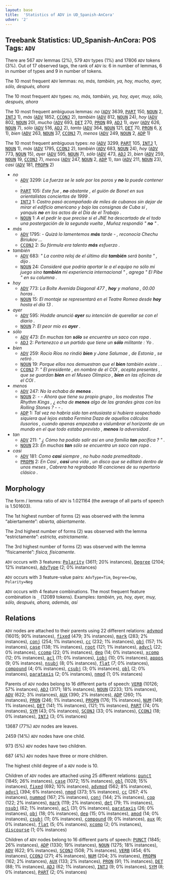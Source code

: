 ```yaml
---
layout: base
title:  'Statistics of ADV in UD_Spanish-AnCora'
udver: '2'
---
```


## Treebank Statistics: UD_Spanish-AnCora: POS Tags: `ADV`

There are 567 `ADV` lemmas (2%), 579 `ADV` types (1%) and 17806 `ADV` tokens (3%).
Out of 17 observed tags, the rank of `ADV` is: 6 in number of lemmas, 6 in number of types and 9 in number of tokens.

The 10 most frequent `ADV` lemmas: <em>no, más, también, ya, hoy, mucho, ayer, sólo, después, ahora</em>

The 10 most frequent `ADV` types:  <em>no, más, también, ya, hoy, ayer, muy, sólo, después, ahora</em>

The 10 most frequent ambiguous lemmas: <em>no</em> (<tt><a href="es_ancora-pos-ADV.html">ADV</a></tt> 3639, <tt><a href="es_ancora-pos-PART.html">PART</a></tt> 150, <tt><a href="es_ancora-pos-NOUN.html">NOUN</a></tt> 2, <tt><a href="es_ancora-pos-INTJ.html">INTJ</a></tt> 1), <em>más</em> (<tt><a href="es_ancora-pos-ADV.html">ADV</a></tt> 1852, <tt><a href="es_ancora-pos-CCONJ.html">CCONJ</a></tt> 2), <em>también</em> (<tt><a href="es_ancora-pos-ADV.html">ADV</a></tt> 812, <tt><a href="es_ancora-pos-NOUN.html">NOUN</a></tt> 24), <em>hoy</em> (<tt><a href="es_ancora-pos-ADV.html">ADV</a></tt> 802, <tt><a href="es_ancora-pos-NOUN.html">NOUN</a></tt> 20), <em>mucho</em> (<tt><a href="es_ancora-pos-ADV.html">ADV</a></tt> 693, <tt><a href="es_ancora-pos-DET.html">DET</a></tt> 270, <tt><a href="es_ancora-pos-PRON.html">PRON</a></tt> 89, <tt><a href="es_ancora-pos-ADJ.html">ADJ</a></tt> 1), <em>ayer</em> (<tt><a href="es_ancora-pos-ADV.html">ADV</a></tt> 626, <tt><a href="es_ancora-pos-NOUN.html">NOUN</a></tt> 7), <em>sólo</em> (<tt><a href="es_ancora-pos-ADV.html">ADV</a></tt> 516, <tt><a href="es_ancora-pos-ADJ.html">ADJ</a></tt> 2), <em>tanto</em> (<tt><a href="es_ancora-pos-ADV.html">ADV</a></tt> 364, <tt><a href="es_ancora-pos-NOUN.html">NOUN</a></tt> 121, <tt><a href="es_ancora-pos-DET.html">DET</a></tt> 70, <tt><a href="es_ancora-pos-PRON.html">PRON</a></tt> 6, <tt><a href="es_ancora-pos-X.html">X</a></tt> 1), <em>bien</em> (<tt><a href="es_ancora-pos-ADV.html">ADV</a></tt> 263, <tt><a href="es_ancora-pos-NOUN.html">NOUN</a></tt> 37, <tt><a href="es_ancora-pos-CCONJ.html">CCONJ</a></tt> 7), <em>menos</em> (<tt><a href="es_ancora-pos-ADV.html">ADV</a></tt> 249, <tt><a href="es_ancora-pos-NOUN.html">NOUN</a></tt> 2, <tt><a href="es_ancora-pos-ADP.html">ADP</a></tt> 1)

The 10 most frequent ambiguous types:  <em>no</em> (<tt><a href="es_ancora-pos-ADV.html">ADV</a></tt> 3299, <tt><a href="es_ancora-pos-PART.html">PART</a></tt> 105, <tt><a href="es_ancora-pos-INTJ.html">INTJ</a></tt> 1, <tt><a href="es_ancora-pos-NOUN.html">NOUN</a></tt> 1), <em>más</em> (<tt><a href="es_ancora-pos-ADV.html">ADV</a></tt> 1795, <tt><a href="es_ancora-pos-CCONJ.html">CCONJ</a></tt> 2), <em>también</em> (<tt><a href="es_ancora-pos-ADV.html">ADV</a></tt> 683, <tt><a href="es_ancora-pos-NOUN.html">NOUN</a></tt> 24), <em>hoy</em> (<tt><a href="es_ancora-pos-ADV.html">ADV</a></tt> 773, <tt><a href="es_ancora-pos-NOUN.html">NOUN</a></tt> 15), <em>ayer</em> (<tt><a href="es_ancora-pos-ADV.html">ADV</a></tt> 595, <tt><a href="es_ancora-pos-NOUN.html">NOUN</a></tt> 7), <em>sólo</em> (<tt><a href="es_ancora-pos-ADV.html">ADV</a></tt> 473, <tt><a href="es_ancora-pos-ADJ.html">ADJ</a></tt> 2), <em>bien</em> (<tt><a href="es_ancora-pos-ADV.html">ADV</a></tt> 259, <tt><a href="es_ancora-pos-NOUN.html">NOUN</a></tt> 19, <tt><a href="es_ancora-pos-CCONJ.html">CCONJ</a></tt> 7), <em>menos</em> (<tt><a href="es_ancora-pos-ADV.html">ADV</a></tt> 247, <tt><a href="es_ancora-pos-NOUN.html">NOUN</a></tt> 2, <tt><a href="es_ancora-pos-ADP.html">ADP</a></tt> 1), <em>tan</em> (<tt><a href="es_ancora-pos-ADV.html">ADV</a></tt> 211, <tt><a href="es_ancora-pos-NOUN.html">NOUN</a></tt> 23), <em>casi</em> (<tt><a href="es_ancora-pos-ADV.html">ADV</a></tt> 181, <tt><a href="es_ancora-pos-PROPN.html">PROPN</a></tt> 2)


* <em>no</em>
  * <tt><a href="es_ancora-pos-ADV.html">ADV</a></tt> 3299: <em>La fuerza se le sale por los poros y <b>no</b> la puede contener .</em>
  * <tt><a href="es_ancora-pos-PART.html">PART</a></tt> 105: <em>Este fue , <b>no</b> obstante , el guión de Bonet en sus orientalistas conciertos de 1999 .</em>
  * <tt><a href="es_ancora-pos-INTJ.html">INTJ</a></tt> 1: <em>Castro pasó acompañado de miles de cubanos sin dejar de mirar el edificio americano y bajo las consignas de Cuba sí , yanquis <b>no</b> en los actos de el Día de el Trabajo .</em>
  * <tt><a href="es_ancora-pos-NOUN.html">NOUN</a></tt> 1: <em>A el pedir le que precise si el JNE ha descartado de el todo una postergación de la segunda vuelta , Muñoz respondió " <b>no</b> " .</em>
* <em>más</em>
  * <tt><a href="es_ancora-pos-ADV.html">ADV</a></tt> 1795: <em>- Quizá lo lamentemos <b>más</b> tarde - , reconocía Chechu Biriukov ...</em>
  * <tt><a href="es_ancora-pos-CCONJ.html">CCONJ</a></tt> 2: <em>Su fórmula era talento <b>más</b> esfuerzo .</em>
* <em>también</em>
  * <tt><a href="es_ancora-pos-ADV.html">ADV</a></tt> 683: <em>" La contra reloj de el último día <b>también</b> será bonita " , dijo .</em>
  * <tt><a href="es_ancora-pos-NOUN.html">NOUN</a></tt> 24: <em>Consideré que podría aportar le a el equipo no sólo mi juego sino <b>también</b> mi experiencia internacional " , agrega " El Pibe " en su columna .</em>
* <em>hoy</em>
  * <tt><a href="es_ancora-pos-ADV.html">ADV</a></tt> 773: <em>La Boîte Avenida Diagonal 477 , <b>hoy</b> y mañana , 00.00 horas .</em>
  * <tt><a href="es_ancora-pos-NOUN.html">NOUN</a></tt> 15: <em>El montaje se representará en el Teatre Romea desde <b>hoy</b> hasta el día 13 .</em>
* <em>ayer</em>
  * <tt><a href="es_ancora-pos-ADV.html">ADV</a></tt> 595: <em>Hoddle anunció <b>ayer</b> su intención de querellar se con el diario .</em>
  * <tt><a href="es_ancora-pos-NOUN.html">NOUN</a></tt> 7: <em>El peor mío es <b>ayer</b> .</em>
* <em>sólo</em>
  * <tt><a href="es_ancora-pos-ADV.html">ADV</a></tt> 473: <em>En muchas tan <b>sólo</b> se encuentra un saco con ropa .</em>
  * <tt><a href="es_ancora-pos-ADJ.html">ADJ</a></tt> 2: <em>Pertenezco a un partido que tiene un <b>sólo</b> militante : Yo .</em>
* <em>bien</em>
  * <tt><a href="es_ancora-pos-ADV.html">ADV</a></tt> 259: <em>Rocío Ríos no rindió <b>bien</b> y Jane Salumae , de Estonia , se retiró .</em>
  * <tt><a href="es_ancora-pos-NOUN.html">NOUN</a></tt> 19: <em>Porque ellos nos demuestran que el <b>bien</b> también existe . .</em>
  * <tt><a href="es_ancora-pos-CCONJ.html">CCONJ</a></tt> 7: <em>" El presidente , en nombre de el COI , acepta presentes , que se guardan <b>bien</b> en el Museo Olímpico , <b>bien</b> en las oficinas de el COI .</em>
* <em>menos</em>
  * <tt><a href="es_ancora-pos-ADV.html">ADV</a></tt> 247: <em>No la echaba de <b>menos</b> .</em>
  * <tt><a href="es_ancora-pos-NOUN.html">NOUN</a></tt> 2: <em>- - Ahora que tiene su propio grupo , los modestos The Rhythm Kings , ¿ echa de <b>menos</b> algo de las grandes giras con los Rolling Stones ? - - .</em>
  * <tt><a href="es_ancora-pos-ADP.html">ADP</a></tt> 1: <em>Tal vez no habría sido tan entusiasta si hubiera sospechado siquiera qué lejos estaba Fermina Daza de aquellos cálculos ilusorios , cuando apenas empezaba a vislumbrar el horizonte de un mundo en el que todo estaba previsto , <b>menos</b> la adversidad .</em>
* <em>tan</em>
  * <tt><a href="es_ancora-pos-ADV.html">ADV</a></tt> 211: <em>" ¿ Cómo ha podido salir así en una familia <b>tan</b> pacífica ? " .</em>
  * <tt><a href="es_ancora-pos-NOUN.html">NOUN</a></tt> 23: <em>En muchas <b>tan</b> sólo se encuentra un saco con ropa .</em>
* <em>casi</em>
  * <tt><a href="es_ancora-pos-ADV.html">ADV</a></tt> 181: <em>Como <b>casi</b> siempre , no hubo nada premeditado .</em>
  * <tt><a href="es_ancora-pos-PROPN.html">PROPN</a></tt> 2: <em>En Casi , <b>casi</b> una vida , un disco que se editará dentro de unos meses , Cabrera ha regrabado 16 canciones de su repertorio clásico .</em>

## Morphology

The form / lemma ratio of `ADV` is 1.021164 (the average of all parts of speech is 1.501603).

The 1st highest number of forms (2) was observed with the lemma “abiertamente”: <em>abierta, abiertamente</em>.

The 2nd highest number of forms (2) was observed with the lemma “estrictamente”: <em>estricta, estrictamente</em>.

The 3rd highest number of forms (2) was observed with the lemma “físicamente”: <em>física, físicamente</em>.

`ADV` occurs with 3 features: <tt><a href="es_ancora-feat-Polarity.html">Polarity</a></tt> (3611; 20% instances), <tt><a href="es_ancora-feat-Degree.html">Degree</a></tt> (2104; 12% instances), <tt><a href="es_ancora-feat-AdvType.html">AdvType</a></tt> (2; 0% instances)

`ADV` occurs with 3 feature-value pairs: `AdvType=Tim`, `Degree=Cmp`, `Polarity=Neg`

`ADV` occurs with 4 feature combinations.
The most frequent feature combination is `_` (12089 tokens).
Examples: <em>también, ya, hoy, ayer, muy, sólo, después, ahora, además, así</em>


## Relations

`ADV` nodes are attached to their parents using 22 different relations: <tt><a href="es_ancora-dep-advmod.html">advmod</a></tt> (16015; 90% instances), <tt><a href="es_ancora-dep-fixed.html">fixed</a></tt> (479; 3% instances), <tt><a href="es_ancora-dep-mark.html">mark</a></tt> (283; 2% instances), <tt><a href="es_ancora-dep-conj.html">conj</a></tt> (254; 1% instances), <tt><a href="es_ancora-dep-cc.html">cc</a></tt> (232; 1% instances), <tt><a href="es_ancora-dep-obj.html">obj</a></tt> (157; 1% instances), <tt><a href="es_ancora-dep-case.html">case</a></tt> (138; 1% instances), <tt><a href="es_ancora-dep-root.html">root</a></tt> (121; 1% instances), <tt><a href="es_ancora-dep-advcl.html">advcl</a></tt> (22; 0% instances), <tt><a href="es_ancora-dep-ccomp.html">ccomp</a></tt> (22; 0% instances), <tt><a href="es_ancora-dep-dep.html">dep</a></tt> (14; 0% instances), <tt><a href="es_ancora-dep-xcomp.html">xcomp</a></tt> (12; 0% instances), <tt><a href="es_ancora-dep-acl.html">acl</a></tt> (11; 0% instances), <tt><a href="es_ancora-dep-iobj.html">iobj</a></tt> (10; 0% instances), <tt><a href="es_ancora-dep-appos.html">appos</a></tt> (9; 0% instances), <tt><a href="es_ancora-dep-nsubj.html">nsubj</a></tt> (8; 0% instances), <tt><a href="es_ancora-dep-flat.html">flat</a></tt> (7; 0% instances), <tt><a href="es_ancora-dep-compound.html">compound</a></tt> (4; 0% instances), <tt><a href="es_ancora-dep-csubj.html">csubj</a></tt> (3; 0% instances), <tt><a href="es_ancora-dep-obl.html">obl</a></tt> (2; 0% instances), <tt><a href="es_ancora-dep-parataxis.html">parataxis</a></tt> (2; 0% instances), <tt><a href="es_ancora-dep-nmod.html">nmod</a></tt> (1; 0% instances)

Parents of `ADV` nodes belong to 16 different parts of speech: <tt><a href="es_ancora-pos-VERB.html">VERB</a></tt> (10126; 57% instances), <tt><a href="es_ancora-pos-ADJ.html">ADJ</a></tt> (3171; 18% instances), <tt><a href="es_ancora-pos-NOUN.html">NOUN</a></tt> (2233; 13% instances), <tt><a href="es_ancora-pos-ADV.html">ADV</a></tt> (622; 3% instances), <tt><a href="es_ancora-pos-AUX.html">AUX</a></tt> (390; 2% instances), <tt><a href="es_ancora-pos-ADP.html">ADP</a></tt> (260; 1% instances), <tt><a href="es_ancora-pos-PRON.html">PRON</a></tt> (246; 1% instances), <tt><a href="es_ancora-pos-PROPN.html">PROPN</a></tt> (176; 1% instances), <tt><a href="es_ancora-pos-NUM.html">NUM</a></tt> (149; 1% instances), <tt><a href="es_ancora-pos-DET.html">DET</a></tt> (141; 1% instances),  (121; 1% instances), <tt><a href="es_ancora-pos-PART.html">PART</a></tt> (74; 0% instances), <tt><a href="es_ancora-pos-SYM.html">SYM</a></tt> (43; 0% instances), <tt><a href="es_ancora-pos-SCONJ.html">SCONJ</a></tt> (33; 0% instances), <tt><a href="es_ancora-pos-CCONJ.html">CCONJ</a></tt> (18; 0% instances), <tt><a href="es_ancora-pos-INTJ.html">INTJ</a></tt> (3; 0% instances)

13687 (77%) `ADV` nodes are leaves.

2459 (14%) `ADV` nodes have one child.

973 (5%) `ADV` nodes have two children.

687 (4%) `ADV` nodes have three or more children.

The highest child degree of a `ADV` node is 10.

Children of `ADV` nodes are attached using 25 different relations: <tt><a href="es_ancora-dep-punct.html">punct</a></tt> (1845; 26% instances), <tt><a href="es_ancora-dep-case.html">case</a></tt> (1072; 15% instances), <tt><a href="es_ancora-dep-obl.html">obl</a></tt> (1028; 15% instances), <tt><a href="es_ancora-dep-fixed.html">fixed</a></tt> (692; 10% instances), <tt><a href="es_ancora-dep-advmod.html">advmod</a></tt> (562; 8% instances), <tt><a href="es_ancora-dep-advcl.html">advcl</a></tt> (394; 6% instances), <tt><a href="es_ancora-dep-nmod.html">nmod</a></tt> (373; 5% instances), <tt><a href="es_ancora-dep-cc.html">cc</a></tt> (267; 4% instances), <tt><a href="es_ancora-dep-nummod.html">nummod</a></tt> (167; 2% instances), <tt><a href="es_ancora-dep-conj.html">conj</a></tt> (144; 2% instances), <tt><a href="es_ancora-dep-cop.html">cop</a></tt> (122; 2% instances), <tt><a href="es_ancora-dep-mark.html">mark</a></tt> (119; 2% instances), <tt><a href="es_ancora-dep-det.html">det</a></tt> (79; 1% instances), <tt><a href="es_ancora-dep-nsubj.html">nsubj</a></tt> (62; 1% instances), <tt><a href="es_ancora-dep-acl.html">acl</a></tt> (31; 0% instances), <tt><a href="es_ancora-dep-parataxis.html">parataxis</a></tt> (26; 0% instances), <tt><a href="es_ancora-dep-obj.html">obj</a></tt> (18; 0% instances), <tt><a href="es_ancora-dep-dep.html">dep</a></tt> (15; 0% instances), <tt><a href="es_ancora-dep-amod.html">amod</a></tt> (14; 0% instances), <tt><a href="es_ancora-dep-csubj.html">csubj</a></tt> (11; 0% instances), <tt><a href="es_ancora-dep-compound.html">compound</a></tt> (9; 0% instances), <tt><a href="es_ancora-dep-aux.html">aux</a></tt> (6; 0% instances), <tt><a href="es_ancora-dep-flat.html">flat</a></tt> (5; 0% instances), <tt><a href="es_ancora-dep-xcomp.html">xcomp</a></tt> (2; 0% instances), <tt><a href="es_ancora-dep-discourse.html">discourse</a></tt> (1; 0% instances)

Children of `ADV` nodes belong to 16 different parts of speech: <tt><a href="es_ancora-pos-PUNCT.html">PUNCT</a></tt> (1845; 26% instances), <tt><a href="es_ancora-pos-ADP.html">ADP</a></tt> (1330; 19% instances), <tt><a href="es_ancora-pos-NOUN.html">NOUN</a></tt> (1275; 18% instances), <tt><a href="es_ancora-pos-ADV.html">ADV</a></tt> (622; 9% instances), <tt><a href="es_ancora-pos-SCONJ.html">SCONJ</a></tt> (508; 7% instances), <tt><a href="es_ancora-pos-VERB.html">VERB</a></tt> (454; 6% instances), <tt><a href="es_ancora-pos-CCONJ.html">CCONJ</a></tt> (271; 4% instances), <tt><a href="es_ancora-pos-NUM.html">NUM</a></tt> (204; 3% instances), <tt><a href="es_ancora-pos-PROPN.html">PROPN</a></tt> (162; 2% instances), <tt><a href="es_ancora-pos-AUX.html">AUX</a></tt> (133; 2% instances), <tt><a href="es_ancora-pos-PRON.html">PRON</a></tt> (91; 1% instances), <tt><a href="es_ancora-pos-DET.html">DET</a></tt> (88; 1% instances), <tt><a href="es_ancora-pos-ADJ.html">ADJ</a></tt> (62; 1% instances), <tt><a href="es_ancora-pos-INTJ.html">INTJ</a></tt> (9; 0% instances), <tt><a href="es_ancora-pos-SYM.html">SYM</a></tt> (8; 0% instances), <tt><a href="es_ancora-pos-PART.html">PART</a></tt> (2; 0% instances)


